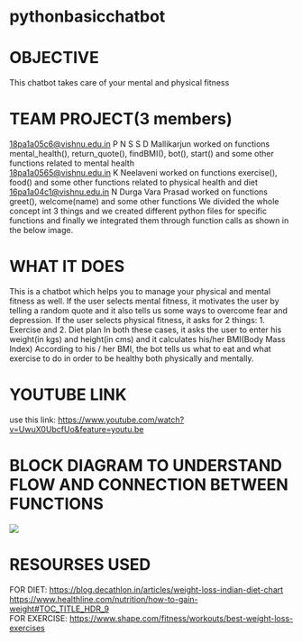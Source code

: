 # pythonbasicchatbot

# OBJECTIVE
This chatbot takes care of your mental and physical fitness
# TEAM PROJECT(3 members)
18pa1a05c6@vishnu.edu.in P N S S D Mallikarjun worked on functions mental_health(), return_quote(), findBMI(), bot(), start() and some other functions related to mental health</br> 
18pa1a0565@vishnu.edu.in K Neelaveni worked on functions exercise(), food() and some other functions related to physical health and diet</br>
16pa1a04c1@vishnu.edu.in N Durga Vara Prasad worked on functions greet(), welcome(name) and some other functions
We divided the whole concept int 3 things and we created different python files for specific functions and finally we integrated them through function calls as shown in the below image.
# WHAT IT DOES
This is a chatbot which helps you to manage your physical and mental fitness as well. 
If the user selects mental fitness, it motivates the user by telling a random quote and it also tells us some ways to overcome fear and depression.
If the user selects physical fitness, 
it asks for 2 things: 1. Exercise and 2. Diet plan
In both these cases, it asks the user to enter his weight(in kgs) and height(in cms) and it calculates his/her BMI(Body Mass Index)
According to his / her BMI, the bot tells us what to eat and what exercise to do in order to be healthy both physically and mentally. 
# YOUTUBE LINK
use this link: https://www.youtube.com/watch?v=UwuX0UbcfUo&feature=youtu.be
# BLOCK DIAGRAM TO UNDERSTAND FLOW AND CONNECTION BETWEEN FUNCTIONS
<img src = "Python%20Chatbot/IMG20201017134248.jpg">

# RESOURSES USED </br>
FOR DIET: https://blog.decathlon.in/articles/weight-loss-indian-diet-chart</br>
https://www.healthline.com/nutrition/how-to-gain-weight#TOC_TITLE_HDR_9</br>
FOR EXERCISE: https://www.shape.com/fitness/workouts/best-weight-loss-exercises
